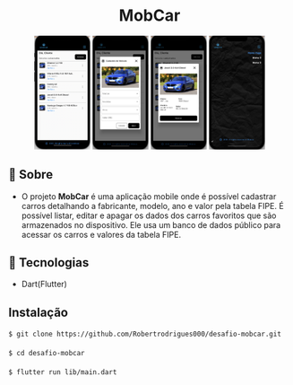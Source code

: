 <h1 align="center">
MobCar
</h1>

<p float="left"  align="center">
  <img src="assets/images/listScreen.png" width="100" />
  <img src="assets/images/registerScreen.png" width="100" /> 
  <img src="assets/images/detailScreen.png" width="100" />
  <img src="assets/images/drawer.png" width="100" /> 
</p>

## 🔖 Sobre

- O projeto **MobCar** é uma aplicação mobile onde é possível cadastrar carros detalhando a fabricante, modelo, ano e valor pela tabela FIPE. É possível listar, editar e apagar os dados dos carros favoritos que são armazenados no dispositivo. Ele usa um banco de dados público para acessar os carros e valores da tabela FIPE.
## 🚀 Tecnologias

- Dart(Flutter)
## Instalação

```bash
$ git clone https://github.com/Robertrodrigues000/desafio-mobcar.git

$ cd desafio-mobcar

$ flutter run lib/main.dart

```